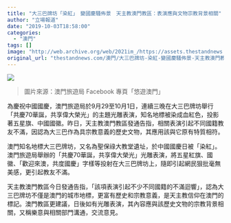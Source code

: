 ```yaml
---
title: "大三巴牌坊「染紅」　變國慶騷佈景　天主教澳門教區：表演應與文物宗教背景相關"
author: "立場報道"
date: "2019-10-03T18:58:00"
categories:
  - "澳門"
tags: []
image: "http://web.archive.org/web/2021im_/https://assets.thestandnews.com/media/photos/71897537_HcwiK.jpg"
original_url: "thestandnews.com/澳門/大三巴牌坊-染紅-變國慶騷佈景-天主教澳門教區-表演應與文物宗教背景相關"
---
```

![](http://web.archive.org/web/2021im_/https://assets.thestandnews.com/media/photos/71897537_HcwiK.jpg)
> 圖片來源：澳門旅遊局 Facebook 專頁「悠遊澳門」

為慶祝中國國慶，澳門旅遊局於9月29至10月1日，連續三晚在大三巴牌坊舉行「共慶70華誕，共享偉大榮光」的主題光雕表演，知名地標被染成血紅色，投影著五星旗、中國國徽。昨日，天主教澳門教區發通告指，相關表演引起不同國籍教友不滿，因認為大三巴作為具宗教意義的歷史文物，其應用該與它原有特質相符。

澳門知名地標大三巴牌坊，又名為聖保祿大教堂遺址，於中國國慶日被「染紅」。澳門旅遊局舉辦的「共慶70華誕，共享偉大榮光」光雕表演，將五星紅旗、國徽、「歡迎來澳，共度國慶」字樣等投射在大三巴牌坊上，隨即引起網民狠批毫無美感，更引起教友不滿。

天主教澳門教區今日發通告指，「該項表演引起不少不同國籍的不滿迴響」，認為大三巴牌坊不僅是澳門的城市地標，更富有歷史和宗教意義，是天主教信仰在澳門的標記。澳門教區更建議，日後如有光雕表演，其內容應與該歷史文物的宗教背景相關，又稱樂意與相關部門溝通，交流意見。